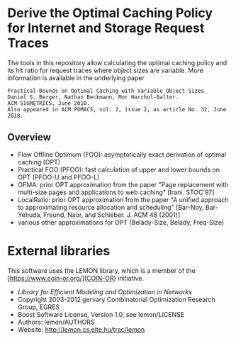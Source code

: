 # Derive the Optimal Caching Policy for Internet and Storage Request Traces

The tools in this repository allow calculating the optimal caching policy and its hit ratio for request traces where object sizes are variable.
More information is available in the underlying paper

    Practical Bounds on Optimal Caching with Variable Object Sizes
    Daniel S. Berger, Nathan Beckmann, Mor Harchol-Balter. 
    ACM SIGMETRICS, June 2018.
    Also appeared in ACM POMACS, vol. 2, issue 2, as article No. 32, June 2018.

## Overview

* Flow Offline Optimum (FOO): asymptotically exact derivation of optimal caching (OPT)
* Practical FOO (PFOO): fast calculation of upper and lower bounds on OPT (PFOO-U and PFOO-L)
* OFMA: prior OPT approximation from the paper "Page replacement with multi-size pages and applications to web caching"  [Irani. STOC'97]	
* LocalRatio: prior OPT approximation from the paper "A unified approach to approximating resource allocation and scheduling" [Bar-Noy, Bar-Yehuda, Freund, Naor, and Schieber. J. ACM 48 (2001)]
* various other approximations for OPT (Belady-Size, Belady, Freq-Size)

# External libraries

This software uses the LEMON library, which is a member of the [https://www.coin-or.org/](COIN-OR) initiative.
* *Library for Efficient Modeling and Optimization in Networks*
* Copyright 2003-2012 gervary Combinatorial Optimization Research Group, EGRES
* Boost Software License, Version 1.0, see lemon/LICENSE
* Authors: lemon/AUTHORS
* Website: http://lemon.cs.elte.hu/trac/lemon
